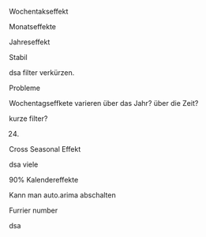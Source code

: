 Wochentakseffekt

Monatseffekte

Jahreseffekt




Stabil


dsa filter verkürzen.


Probleme

Wochentagseffkete varieren über das Jahr? über die Zeit?

kurze filter?

24.

Cross Seasonal Effekt

dsa viele

90% Kalendereffekte

Kann man auto.arima abschalten

Furrier number


dsa


